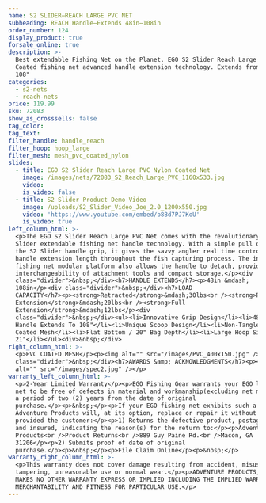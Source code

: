 ```yaml
---
name: S2 SLIDER—REACH LARGE PVC NET
subheading: REACH Handle—Extends 48in–108in
order_number: 124
display_product: true
forsale_online: true
description: >-
  Best extendable Fishing Net on the Planet. EGO S2 Slider Reach Large PVC
  Coated fishing net advanced handle extension technology. Extends from 48" to
  108"
categories:
  - s2-nets
  - reach-nets
price: 119.99
sku: 72083
show_as_crosssells: false
tag_color:
tag_text:
filter_handle: handle_reach
filter_hoop: hoop_large
filter_mesh: mesh_pvc_coated_nylon
slides:
  - title: EGO S2 Slider Reach Large PVC Nylon Coated Net
    image: /images/nets/72083_S2_Reach_Large_PVC_1160x533.jpg
    video:
    is_video: false
  - title: S2 Slider Product Demo Video
    image: /uploads/S2_Slider_Video_Joe_2.0_1200x550.jpg
    video: 'https://www.youtube.com/embed/b8Bd7PJ7KoU'
    is_video: true
left_column_html: >-
  <p>The EGO S2 Slider Reach Large PVC Net comes with the revolutionary S2
  Slider extendable fishing net handle technology. With a simple pull or push of
  the S2 Slider handle grip, it gives the savvy angler real time control of the
  handle extension length throughout the fish capturing process. The innovative
  fishing net modular platform also allows the handle to detach, providing
  interchangeability of attachment tools and compact storage.</p><div
  class="divider">&nbsp;</div><h7>HANDLE EXTENDS</h7><p>48in &mdash;
  108in</p><div class="divider">&nbsp;</div><h7>LOAD
  CAPACITY</h7><p><strong>Retracted</strong>&mdash;30lbs<br /><strong>Partial
  Extension</strong>&mdash;20lbs<br /><strong>Full
  Extension</strong>&mdash;12lbs</p><div
  class="divider">&nbsp;</div><ul><li>Innovative Grip Design</li><li>48" Slider
  Handle Extends To 108"</li><li>Unique Scoop Design</li><li>Non-Tangle PVC
  Coated Mesh</li><li>Flat Bottom / 20" Bag Depth</li><li>Large Hoop Size 19" x
  21"</li></ul><div>&nbsp;</div>
right_column_html: >-
  <p>PVC COATED MESH</p><p><img alt="" src="/images/PVC_400x150.jpg" /></p><div
  class="divider">&nbsp;</div><h7>AWARDS &amp; ACKNOWLEDGMENTS</h7><p><img
  alt="" src="/images/spec2.jpg" /></p>
warranty_left_column_html: >-
  <p>2-Year Limited Warranty</p><p>EGO Fishing Gear warrants your EGO landing
  net to be free of defects in material and workmanship(excluding net mesh) for
  a period of two (2) years from the date of original
  purchase.</p><p>&nbsp;</p><p>If your EGO fishing net exhibits such a defect,
  Adventure Products will, at its option, replace or repair it without charge,
  provided the customer:</p><p>1) Returns the defective product, postage paid
  and insured, indicating the reason(s) for the return to:</p><p>Adventure
  Products<br />Product Returns<br />889 Guy Paine Rd.<br />Macon, GA
  31206</p><p>2) Submits proof of date of original
  purchase.</p><p>&nbsp;</p><p>File Claim Online</p><p>&nbsp;</p>
warranty_right_column_html: >-
  <p>This warranty does not cover damage resulting from accident, misuse, abuse,
  tampering, unreasonable use or normal wear.</p><p>ADVENTURE PRODUCTS, INC.
  MAKES NO OTHER WARRANTY EXPRESS OR IMPLIED INCLUDING THE IMPLIED WARRANTIES OF
  MERCHANTABILITY AND FITNESS FOR PARTICULAR USE.</p>
---
```

